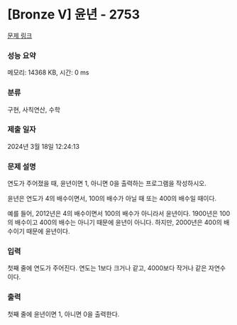 # [Bronze V] 윤년 - 2753 

[문제 링크](https://www.acmicpc.net/problem/2753) 

### 성능 요약

메모리: 14368 KB, 시간: 0 ms

### 분류

구현, 사칙연산, 수학

### 제출 일자

2024년 3월 18일 12:24:13

### 문제 설명

<p>연도가 주어졌을 때, 윤년이면 1, 아니면 0을 출력하는 프로그램을 작성하시오.</p>

<p>윤년은 연도가 4의 배수이면서, 100의 배수가 아닐 때 또는 400의 배수일 때이다.</p>

<p>예를 들어, 2012년은 4의 배수이면서 100의 배수가 아니라서 윤년이다. 1900년은 100의 배수이고 400의 배수는 아니기 때문에 윤년이 아니다. 하지만, 2000년은 400의 배수이기 때문에 윤년이다.</p>

### 입력 

 <p>첫째 줄에 연도가 주어진다. 연도는 1보다 크거나 같고, 4000보다 작거나 같은 자연수이다.</p>

### 출력 

 <p>첫째 줄에 윤년이면 1, 아니면 0을 출력한다.</p>

